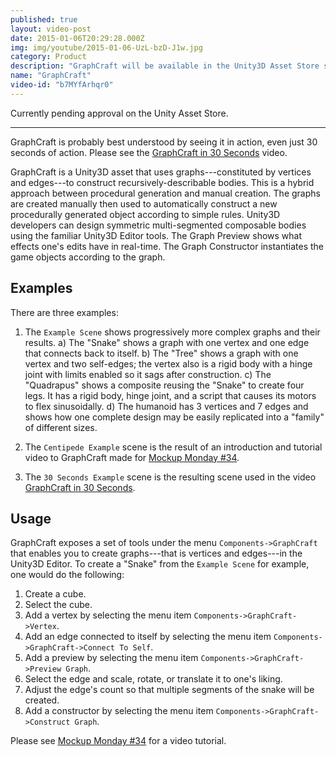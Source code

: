 ```yaml
---
published: true
layout: video-post
date: 2015-01-06T20:29:28.000Z
img: img/youtube/2015-01-06-UzL-bzD-J1w.jpg
category: Product
description: "GraphCraft will be available in the Unity3D Asset Store soon. More info and a longer video available here: http://seawisphunter.com/mockup%20monday/2015/01/05/mockup-monday-34-graphcraft-for-unity3d/"
name: "GraphCraft"
video-id: "b7MYfArhqr0"
---
```

Currently pending approval on the Unity Asset Store.

* * *

GraphCraft is probably best understood by seeing it in action, even
just 30 seconds of action. Please see the
[GraphCraft in 30 Seconds](https://www.youtube.com/watch?v=b7MYfArhqr0)
video.

GraphCraft is a Unity3D asset that uses graphs---constituted by vertices
and edges---to construct recursively-describable bodies.  This is a
hybrid approach between procedural generation and manual creation.
The graphs are created manually then used to automatically construct a
new procedurally generated object according to simple rules.  Unity3D
developers can design symmetric multi-segmented composable bodies using
the familiar Unity3D Editor tools.  The Graph Preview shows what
effects one's edits have in real-time.  The Graph Constructor
instantiates the game objects according to the graph.

Examples
--------

There are three examples:

1. The `Example Scene` shows progressively more complex graphs and
   their results.  a) The "Snake" shows a graph with one vertex and
   one edge that connects back to itself.  b) The "Tree" shows a graph
   with one vertex and two self-edges; the vertex also is a rigid body
   with a hinge joint with limits enabled so it sags after
   construction. c) The "Quadrapus" shows a composite reusing the
   "Snake" to create four legs.  It has a rigid body, hinge joint, and
   a script that causes its motors to flex sinusoidally. d) The
   humanoid has 3 vertices and 7 edges and shows how one complete
   design may be easily replicated into a "family" of different sizes.

2. The `Centipede Example` scene is the result of an introduction and
   tutorial video to GraphCraft made for
   [Mockup Monday #34](http://seawisphunter.com/mockup%20monday/2015/01/05/mockup-monday-34-graphcraft-for-unity3d/).

3. The `30 Seconds Example` scene is the resulting scene used in the
   video
   [GraphCraft in 30 Seconds](https://www.youtube.com/watch?v=b7MYfArhqr0).

Usage
-----

GraphCraft exposes a set of tools under the menu
`Components->GraphCraft` that enables you to create graphs---that is
vertices and edges---in the Unity3D Editor.  To create a "Snake" from the `Example Scene` for example, one would do the following:

1. Create a cube.
2. Select the cube.
3. Add a vertex by selecting the menu item `Components->GraphCraft->Vertex`.
4. Add an edge connected to itself by selecting the menu item `Components->GraphCraft->Connect To Self`.
5. Add a preview by selecting the menu item `Components->GraphCraft->Preview Graph`.
6. Select the edge and scale, rotate, or translate it to one's liking.
7. Adjust the edge's count so that multiple segments of the snake will
be created.
8. Add a constructor by selecting the menu item `Components->GraphCraft->Construct Graph`.

Please see
[Mockup Monday #34](http://seawisphunter.com/mockup%20monday/2015/01/05/mockup-monday-34-graphcraft-for-unity3d/)
for a video tutorial.
